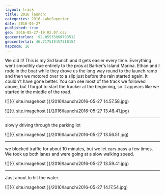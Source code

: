 ```yaml
---
layout: track
title: 2016 launch!
categories: 2016-LakeSuperior
date: 2016-05-27
published: true
geo: 2016-05-27-19.02.07.csv
geocenterlon: -92.05533069793512
geocenterlat: 46.717519457318154
mapzoom: 16
---
```

We did it! This is my 3rd launch and it gets easier every time. Everything went smoothly due entirely to the pros at Barker's Island Marina. Ethan and I rode in the boat while they drove us the long way round to the launch ramp and then we motored over to a slip just before the rain started again. It couldn't have gone better. You can see most of the track we followed above, but I forgot to start the tracker at the beginning, so it appears like we started in the middle of the road.

![]({{ site.imagehost }}/2016/launch/2016-05-27 14.57.58.jpg)

![]({{ site.imagehost }}/2016/launch/2016-05-27 13.48.41.jpg)

-----

slowly driving through the parking lot

![]({{ site.imagehost }}/2016/launch/2016-05-27 13.56.51.jpg)

-----

we blocked traffic for about 10 minutes, but we let cars pass a few times. We took up both lanes and were going at a slow walking speed.


![]({{ site.imagehost }}/2016/launch/2016-05-27 13.59.41.jpg)

-----------

Just about to hit the water.

![]({{ site.imagehost }}/2016/launch/2016-05-27 14.17.54.jpg)



